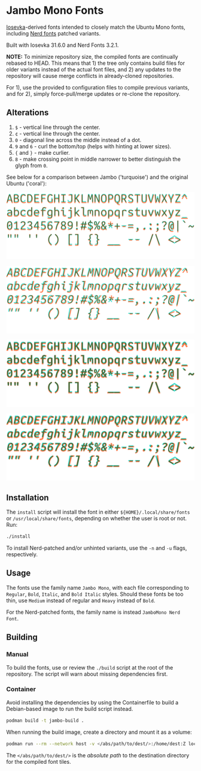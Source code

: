 # Jambo Mono Fonts

[Iosevka](https://github.com/be5invis/Iosevka)-derived fonts intended to closely
match the Ubuntu Mono fonts, including
[Nerd fonts](https://github.com/ryanoasis/nerd-fonts) patched variants.

Built with Iosevka 31.6.0 and Nerd Fonts 3.2.1.

**NOTE:** To minimize repository size, the compiled fonts are continually
rebased to HEAD. This means that 1) the tree only contains build files for older
variants instead of the actual font files, and 2) any updates to the repository
will cause merge conflicts in already-cloned repositories.

For 1), use the provided to configuration files to compile previous variants,
and for 2), simply force-pull/merge updates or re-clone the repository.

## Alterations

1. `$` - vertical line through the center.
2. `¢` - vertical line through the center.
3. `0` - diagonal line across the middle instead of a dot.
4. `9` and `6` - curl the bottom/top (helps with hinting at lower sizes).
5. `{` and `}` - make curlier.
6. `8` - make crossing point in middle narrower to better distinguish the glyph
   from `0`.

See below for a comparison between Jambo ('turquoise') and the original Ubuntu
('coral'):

![Regular](assets/comparison-R.png)

![Italic](assets/comparison-RI.png)

![Bold](assets/comparison-B.png)

![Bold Italic](assets/comparison-BI.png)

## Installation

The `install` script will install the font in either
`${HOME}/.local/share/fonts` or `/usr/local/share/fonts`, depending on whether
the user is root or not. Run:

```bash
./install
```

To install Nerd-patched and/or unhinted variants, use the `-n` and `-u` flags,
respectively.

## Usage

The fonts use the family name `Jambo Mono`, with each file corresponding to
`Regular`, `Bold`, `Italic`, and `Bold Italic` styles. Should these fonts be too
thin, use `Medium` instead of regular and `Heavy` instead of `Bold`.

For the Nerd-patched fonts, the family name is instead `JamboMono Nerd Font`.

## Building

### Manual

To build the fonts, use or review the `./build` script at the root of the
repository. The script will warn about missing dependencies first.

### Container

Avoid installing the dependencies by using the Containerfile to build a
Debian-based image to run the build script instead.

```sh
podman build -t jambo-build .
```

When running the build image, create a directory and mount it as a volume:

```sh
podman run --rm --network host -v </abs/path/to/dest/>:/home/dest:Z localhost/jambo-build:latest
```

The `</abs/path/to/dest/>` is the _absolute path_ to the destination directory
for the compiled font tiles.
